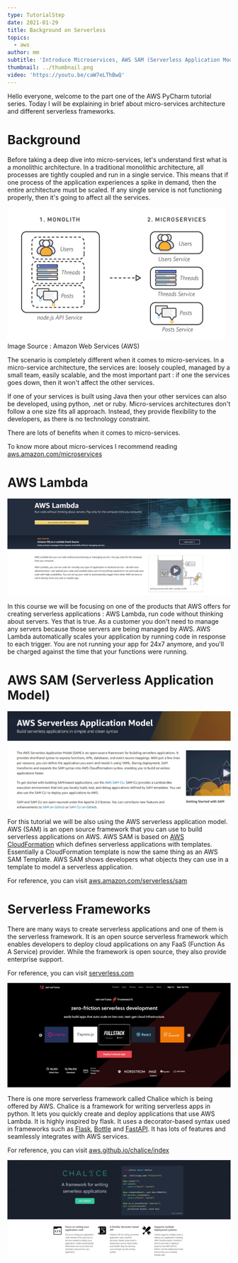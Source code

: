 ```yaml
---
type: TutorialStep
date: 2021-01-29
title: Background on Serverless
topics:
  - aws
author: mm
subtitle: 'Introduce Microservices, AWS SAM (Serverless Application Model)'
thumbnail: ../thumbnail.png
video: 'https://youtu.be/caW7eLThBwQ'
---
```


Hello everyone, welcome to the part one of the AWS PyCharm tutorial series. 
Today I will be explaining in brief about micro-services architecture and 
different serverless frameworks.


# Background

Before taking a deep dive into micro-services, let's understand first 
what is a monolithic architecture. In a traditional monolithic architecture,
all processes are tightly coupled and run in a single service. 
This means that if one process of the application experiences a spike in demand,
then the entire architecture must be scaled. If any single service is not 
functioning properly, then it's going to affect all the services.

![microservices](microservices.png)
Image Source : Amazon Web Services (AWS)

The scenario is completely different when it comes to micro-services. 
In a micro-service architecture, the services are: loosely coupled, managed by
a small team, easily scalable, and the most important part : if one the services
goes down, then it won't affect the other services. 

If one of your services is built using Java then your other services can
also be developed, using python, .net or ruby. Micro-services architectures
don't follow a one size fits all approach. Instead, they provide flexibility
to the developers, as there is no technology constraint.

There are lots of benefits when it comes to micro-services.

To know more about micro-services I recommend reading [aws.amazon.com/microservices](https://aws.amazon.com/microservices/)

# AWS Lambda

![aws_lambda](aws_lambda.png)

In this course we will be focusing on one of the products that AWS offers
for creating serverless applications : AWS Lambda, run code 
without thinking about servers. Yes that is true. As a customer you don't need
to manage any servers because those servers are being managed by AWS.
AWS Lambda automatically scales your application by running code in 
response to each trigger. You are not running your app for 24x7 anymore,
and you'll be charged against the time that your functions were running.


# AWS SAM (Serverless Application Model)

![aws_sam](aws_sam.png)

For this tutorial we will be also using the AWS serverless application model.
AWS (SAM) is an open source framework that you can use to build serverless
applications on AWS. AWS SAM is based on [AWS CloudFormation](https://aws.amazon.com/cloudformation/)
which defines serverless applications with templates. Essentially a 
CloudFormation template is now the same thing as an AWS SAM Template. 
AWS SAM shows developers what objects they can use in a template to model a
serverless application.

For reference, you can visit [aws.amazon.com/serverless/sam](https://aws.amazon.com/serverless/sam/)

# Serverless Frameworks

There are many ways to create serverless applications and one of them is
the serverless framework. It is an open source serverless framework which
enables developers to deploy cloud applications on any FaaS (Function As A Service) provider.
While the framework is open source, they also provide enterprise support.

For reference, you can visit [serverless.com](https://www.serverless.com/)

![serverless](serverless.png)

There is one more serverless framework called Chalice which is being offered by AWS.
Chalice is a framework for writing serverless apps in python.
It lets you quickly create and deploy applications that use AWS Lambda. 
It is highly inspired by flask. It uses a decorator-based syntax used in
frameworks such as [Flask](https://flask.palletsprojects.com/en/1.1.x/), [Bottle](https://bottlepy.org/docs/dev/) and [FastAPI](https://fastapi.tiangolo.com/). It has lots of features 
and seamlessly integrates with AWS services.

For reference, you can visit [aws.github.io/chalice/index](https://aws.github.io/chalice/index)


![aws_chalice](aws_chalice.png)








